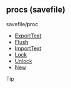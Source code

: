 ## procs (savefile)
savefile/proc
+   [ExportText](/ref/savefile/proc/ExportText.md) 
+   [Flush](/ref/savefile/proc/Flush.md) 
+   [ImportText](/ref/savefile/proc/ImportText.md) 
+   [Lock](/ref/savefile/proc/Lock.md) 
+   [Unlock](/ref/savefile/proc/Unlock.md) 
+   [New](/ref/savefile/proc/New.md) 

> [!TIP] 
> 